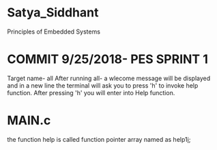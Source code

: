 # Satya_Siddhant
Principles of Embedded Systems


# COMMIT 9/25/2018- PES SPRINT 1
Target name- all
After running all- a wlecome message will be displayed and in a new line the terminal will ask you to press 'h' to invoke help function.
After pressing 'h' you will enter into Help function. 
# MAIN.c
the function help is called function pointer array named as help1[i]();
